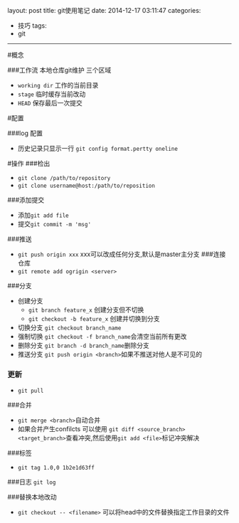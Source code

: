 layout: post
title: git使用笔记
date: 2014-12-17 03:11:47
categories:
- 技巧
tags: 
- git
---

#概念

###工作流
本地仓库git维护 三个区域 
*  `working dir` 工作的当前目录
*  `stage` 临时缓存当前改动
*  `HEAD` 保存最后一次提交

<!--more-->

#配置

###log 配置
* 历史记录只显示一行 `git config format.pertty oneline`

#操作
###检出
* `git clone /path/to/repository`
* `git clone username@host:/path/to/reposition`

###添加提交
* 添加`git add file`
* 提交`git commit -m 'msg'`

###推送
* `git push origin xxx` xxx可以改成任何分支,默认是master主分支
###连接仓库
* `git remote add ogrigin <server>`

###分支
* 创建分支
    * `git branch feature_x` 创建分支但不切换
    * `git checkout -b feature_x` 创建并切换到分支
* 切换分支 `git checkout branch_name` 
* 强制切换 `git checkout -f branch_name`会清空当前所有更改
* 删除分支 `git branch -d branch_name`删除分支
* 推送分支 `git push origin <branch>`如果不推送对他人是不可见的

### 更新
* `git pull`

###合并
* `git merge <branch>`自动合并
* 如果合并产生confilcts 可以使用 `git diff <source_branch> <target_branch>`查看冲突,然后使用`git add <file>`标记冲突解决

###标签
* `git tag 1.0,0 1b2e1d63ff`

###日志
`git log`

###替换本地改动
* `git checkout -- <filename>` 可以将head中的文件替换指定工作目录的文件
